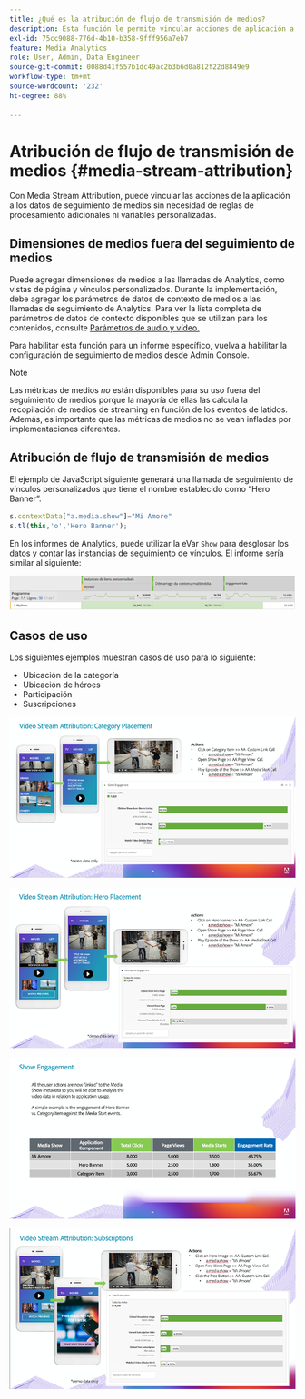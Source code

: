 ```yaml
---
title: ¿Qué es la atribución de flujo de transmisión de medios?
description: Esta función le permite vincular acciones de aplicación a datos de seguimiento de medios sin necesidad de reglas de procesamiento ni variables personalizadas adicionales.
exl-id: 75cc9088-776d-4b10-b358-9fff956a7eb7
feature: Media Analytics
role: User, Admin, Data Engineer
source-git-commit: 0088d41f557b1dc49ac2b3b6d0a812f22d8849e9
workflow-type: tm+mt
source-wordcount: '232'
ht-degree: 88%

---
```


# Atribución de flujo de transmisión de medios {#media-stream-attribution}

Con Media Stream Attribution, puede vincular las acciones de la aplicación a los datos de seguimiento de medios sin necesidad de reglas de procesamiento adicionales ni variables personalizadas.

## Dimensiones de medios fuera del seguimiento de medios

Puede agregar dimensiones de medios a las llamadas de Analytics, como vistas de página y vínculos personalizados. Durante la implementación, debe agregar los parámetros de datos de contexto de medios a las llamadas de seguimiento de Analytics. Para ver la lista completa de parámetros de datos de contexto disponibles que se utilizan para los contenidos, consulte [Parámetros de audio y vídeo.](/help/implementation/variables/audio-video-parameters.md)

Para habilitar esta función para un informe específico, vuelva a habilitar la configuración de seguimiento de medios desde Admin Console.

>[!NOTE]
>
>Las métricas de medios _no_ están disponibles para su uso fuera del seguimiento de medios porque la mayoría de ellas las calcula la recopilación de medios de streaming en función de los eventos de latidos. Además, es importante que las métricas de medios no se vean infladas por implementaciones diferentes.

## Atribución de flujo de transmisión de medios

El ejemplo de JavaScript siguiente generará una llamada de seguimiento de vínculos personalizados que tiene el nombre establecido como “Hero Banner”.

```javascript
s.contextData["a.media.show"]="Mi Amore"
s.tl(this,'o','Hero Banner');
```

En los informes de Analytics, puede utilizar la eVar `Show` para desglosar los datos y contar las instancias de seguimiento de vínculos. El informe sería similar al siguiente:

![](/assets/myShow-rpt-1.png)

## Casos de uso

Los siguientes ejemplos muestran casos de uso para lo siguiente:

* Ubicación de la categoría
* Ubicación de héroes
* Participación
* Suscripciones

![](/assets/vid-stream-attr-category.png)

![](/assets/vid-stream-attr-hero.png)

![](/assets/show-engagement.png)

![](/assets/vid-stream-attr-subs.png)
